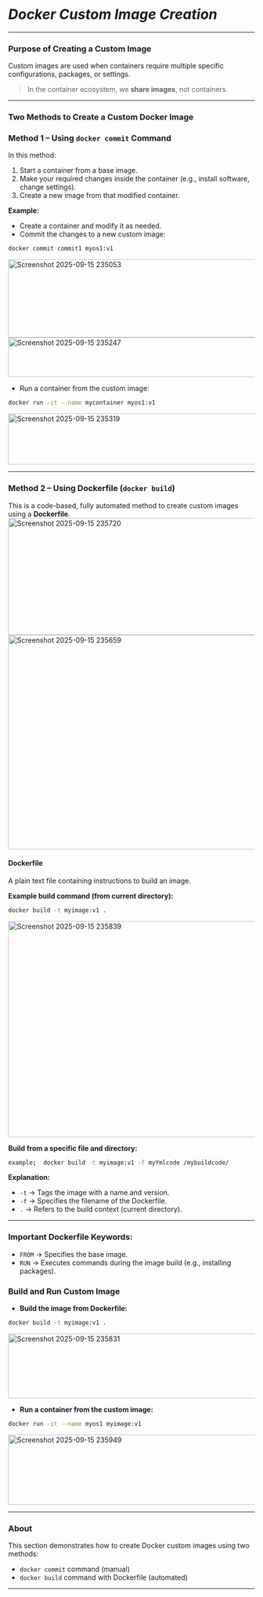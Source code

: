 # *Docker Custom Image Creation*

---

### **Purpose of Creating a Custom Image**

Custom images are used when containers require multiple specific configurations, packages, or settings.

> In the container ecosystem, we **share images**, not containers.

---

### **Two Methods to Create a Custom Docker Image**

### **Method 1 – Using `docker commit` Command**

In this method:

1. Start a container from a base image.
2. Make your required changes inside the container (e.g., install software, change settings).
3. Create a new image from that modified container.


**Example:**

* Create a container and modify it as needed.
* Commit the changes to a new custom image:

```bash
docker commit commit1 myos1:v1
```
<img width="725" height="159" alt="Screenshot 2025-09-15 235053" src="https://github.com/user-attachments/assets/3340716c-4934-4789-9cd0-5f99d4da7c93" />
<img width="988" height="81" alt="Screenshot 2025-09-15 235247" src="https://github.com/user-attachments/assets/8241d6d2-2fb8-4a84-9ce1-fed1af725d5d" />

* Run a container from the custom image:

```bash
docker run -it --name mycontainer myos1:v1
```
<img width="887" height="104" alt="Screenshot 2025-09-15 235319" src="https://github.com/user-attachments/assets/89a20dd1-81ce-4ffd-8afc-109bf3e6b688" />

---

### **Method 2 – Using Dockerfile (`docker build`)**

This is a code-based, fully automated method to create custom images using a **Dockerfile**.
<img width="642" height="238" alt="Screenshot 2025-09-15 235720" src="https://github.com/user-attachments/assets/dcee6932-9cb0-40b1-adb9-7a8f198b7022" />
<img width="539" height="437" alt="Screenshot 2025-09-15 235659" src="https://github.com/user-attachments/assets/a69befcf-903c-4fd6-abe9-d2a8797eaa80" />

#### **Dockerfile**

A plain text file containing instructions to build an image.

**Example build command (from current directory):**

```bash
docker build -t myimage:v1 .
```
<img width="1165" height="440" alt="Screenshot 2025-09-15 235839" src="https://github.com/user-attachments/assets/7e4631ba-b225-4d29-b7b9-52e9373ce8bb" />


**Build from a specific file and directory:**

```bash
example;  docker build -t myimage:v1 -f myYmlcode /mybuildcode/
```

**Explanation:**

* `-t` → Tags the image with a name and version.
* `-f` → Specifies the filename of the Dockerfile.
* `.` → Refers to the build context (current directory).

---

### **Important Dockerfile Keywords:**

* `FROM` → Specifies the base image.
* `RUN` → Executes commands during the image build (e.g., installing packages).


### **Build and Run Custom Image**

* **Build the image from Dockerfile:**

```bash
docker build -t myimage:v1 .
```
<img width="790" height="132" alt="Screenshot 2025-09-15 235831" src="https://github.com/user-attachments/assets/5eb8316d-4d9f-4973-a632-5bc65ceab29f" />

* **Run a container from the custom image:**

```bash
docker run -it --name myos1 myimage:v1
```
<img width="1679" height="143" alt="Screenshot 2025-09-15 235949" src="https://github.com/user-attachments/assets/99b03dfc-3d3a-49f9-ab14-c577e39072c5" />


---

### **About**

This section demonstrates how to create Docker custom images using two methods:

* `docker commit` command (manual)
* `docker build` command with Dockerfile (automated)

---

